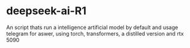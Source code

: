# deepseek-ai-R1
An script thats run a intelligence artificial model by default and usage telegram for aswer, using torch, transformers, a distilled version and rtx 5090

